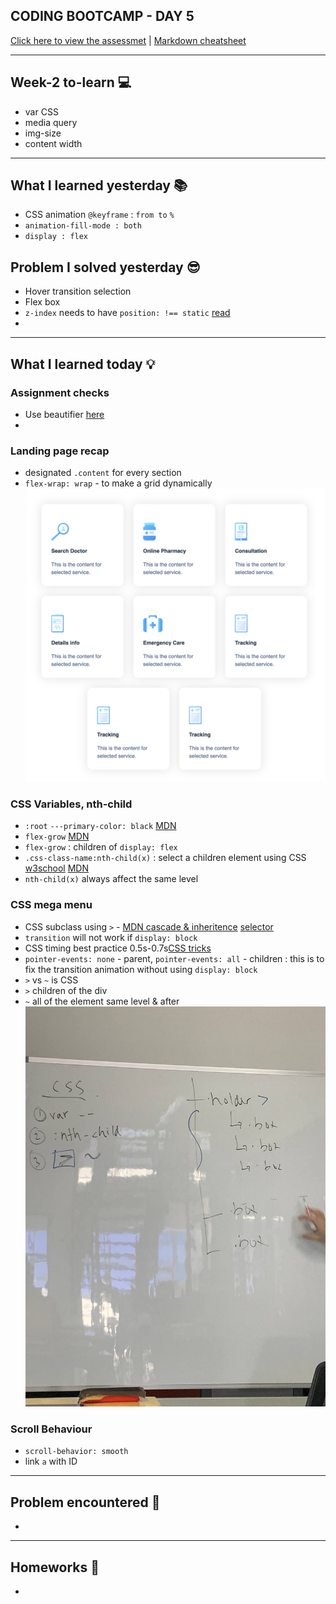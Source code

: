 ## CODING BOOTCAMP - DAY 5
[Click here to view the assessmet](#) | [Markdown cheatsheet](https://www.markdownguide.org/cheat-sheet/)

---

## Week-2 to-learn 💻
* var CSS
* media query
* img-size
* content width
---

## What I learned yesterday 📚
* CSS animation `@keyframe` : `from to` `%`
* `animation-fill-mode : both`
* `display : flex`

## Problem I solved yesterday 😎
* Hover transition selection
* Flex box
* `z-index` needs to have `position: !== static` [read](https://stackoverflow.com/questions/9191803/why-does-z-index-not-work)
* 

---

## What I learned today 💡
### Assignment checks
* Use beautifier [here](https://beautifier.io/)
* 

### Landing page recap
* designated `.content` for every section
* `flex-wrap: wrap` - to make a grid dynamically
![flex wrap image](assets-readme/1.png)

### CSS Variables, nth-child
* `:root` `---primary-color: black` [MDN](https://developer.mozilla.org/en-US/docs/Web/CSS/Using_CSS_custom_properties)
* `flex-grow` [MDN](https://developer.mozilla.org/en-US/docs/Web/CSS/flex-grow)
* `flex-grow` : children of `display: flex`
* `.css-class-name:nth-child(x)` : select a children element using CSS [w3school](https://www.w3schools.com/cssref/sel_nth-child.asp) [MDN](https://developer.mozilla.org/en-US/docs/Web/CSS/:nth-child)
* `nth-child(x)` always affect the same level

### CSS mega menu
* CSS subclass using `>` - [MDN cascade & inheritence](https://developer.mozilla.org/en-US/docs/Learn/CSS/Building_blocks/Cascade_and_inheritance) [selector](https://developer.mozilla.org/en-US/docs/Web/CSS/CSS_Selectors)
*  `transition` will not work if `display: block`
* CSS timing best practice 0.5s-0.7s[CSS tricks]()
* `pointer-events: none` - parent, `pointer-events: all` - children : this is to fix the transition animation without using `display: block`
* `>` vs `~` is CSS
* `>` children of the div 
* `~` all of the element same level & after
![Jam's notes](assets-readme/2.jpg)

### Scroll Behaviour
* `scroll-behavior: smooth`
* link `a` with ID

---

## Problem encountered 🧐
*

---

## Homeworks 📝
*


